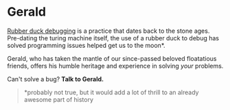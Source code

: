 # Gerald

[Rubber duck debugging](https://en.wikipedia.org/wiki/Rubber_duck_debugging) is a practice that dates back to the stone ages. Pre-dating the turing machine itself, the use of a rubber duck to debug has solved programming issues helped get us to the moon*. 

Gerald, who has taken the mantle of our since-passed beloved floatatious friends, offers his humble heritage and experience in solving _your_ problems.

Can't solve a bug? **Talk to Gerald.**






> *probably not true, but it would add a lot of thrill to an already awesome part of history